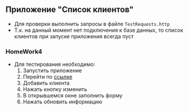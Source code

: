 ## Приложение "Список клиентов"
- Для проверки выполнить запросы в файле `TestRequests.http`
- Т.к. на данный момент нет подключения к базе данных, то список клиентов при запуске приложения всегда пуст

### HomeWork4
- Для тестирования необходимо:
  1. Запустить приложение
  2. Перейти по [ссылке](localhost:8080/clients)
  3. Добавить клиента
  4. Нажать кнопку изменить
  5. В открывшемся окне заполнить форму
  6. Нажать обновить информацию